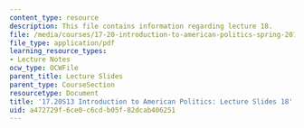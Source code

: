 ```yaml
---
content_type: resource
description: This file contains information regarding lecture 18.
file: /media/courses/17-20-introduction-to-american-politics-spring-2013/a472729f6ce0c6cdb05f82dcab406251_MIT17_20S13_Lecture18.pdf
file_type: application/pdf
learning_resource_types:
- Lecture Notes
ocw_type: OCWFile
parent_title: Lecture Slides
parent_type: CourseSection
resourcetype: Document
title: '17.20S13 Introduction to American Politics: Lecture Slides 18'
uid: a472729f-6ce0-c6cd-b05f-82dcab406251
---
```

